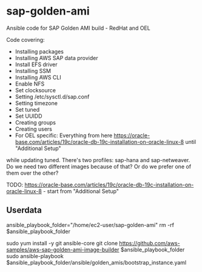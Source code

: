 # sap-golden-ami
Ansible code for SAP Golden AMI build - RedHat and OEL

Code covering:
- Installing packages
- Installing AWS SAP data provider
- Install EFS driver
- Installing SSM
- Installing AWS CLI
- Enable NFS
- Set clocksource
- Setting /etc/sysctl.d/sap.conf
- Setting timezone
- Set tuned
- Set UUIDD
- Creating groups
- Creating users
- For OEL specific: Everything from here https://oracle-base.com/articles/19c/oracle-db-19c-installation-on-oracle-linux-8 until "Additional Setup"

while updating tuned. There's two profiles: sap-hana and sap-netweaver. Do we need two different images because of that? Or do we prefer one of them over the other?

TODO: https://oracle-base.com/articles/19c/oracle-db-19c-installation-on-oracle-linux-8 - start from "Additional Setup"

## Userdata

ansible_playbook_folder="/home/ec2-user/sap-golden-ami"
rm -rf $ansible_playbook_folder

sudo yum install -y git ansible-core
git clone https://github.com/aws-samples/aws-sap-golden-ami-image-builder $ansible_playbook_folder
sudo ansible-playbook $ansible_playbook_folder/ansible/golden_amis/bootstrap_instance.yaml
